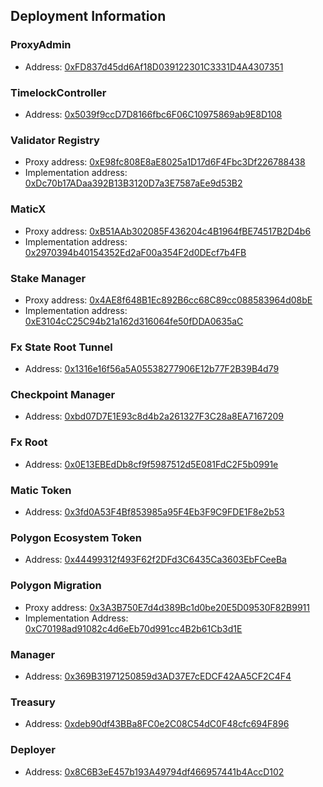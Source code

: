 ## Deployment Information
 
### ProxyAdmin

-   Address: [0xFD837d45dd6Af18D039122301C3331D4A4307351](https://sepolia.etherscan.io/address/0xFD837d45dd6Af18D039122301C3331D4A4307351)

### TimelockController

-   Address: [0x5039f9ccD7D8166fbc6F06C10975869ab9E8D108](https://sepolia.etherscan.io/address/0x5039f9ccD7D8166fbc6F06C10975869ab9E8D108)

### Validator Registry

-   Proxy address: [0xE98fc808E8aE8025a1D17d6F4Fbc3Df226788438](https://sepolia.etherscan.io/address/0xE98fc808E8aE8025a1D17d6F4Fbc3Df226788438)
-   Implementation address: [0xDc70b17ADaa392B13B3120D7a3E7587aEe9d53B2](https://sepolia.etherscan.io/address/0xDc70b17ADaa392B13B3120D7a3E7587aEe9d53B2)

### MaticX

-   Proxy address: [0xB51AAb302085F436204c4B1964fBE74517B2D4b6](https://sepolia.etherscan.io/address/0xB51AAb302085F436204c4B1964fBE74517B2D4b6)
-   Implementation address: [0x2970394b40154352Ed2aF00a354F2d0DEcf7b4FB](https://sepolia.etherscan.io/address/0x2970394b40154352Ed2aF00a354F2d0DEcf7b4FB)

### Stake Manager

-   Proxy address: [0x4AE8f648B1Ec892B6cc68C89cc088583964d08bE](https://sepolia.etherscan.io/address/0x4AE8f648B1Ec892B6cc68C89cc088583964d08bE)
-   Implementation address: [0xE3104cC25C94b21a162d316064fe50fDDA0635aC](https://sepolia.etherscan.io/address/0xE3104cC25C94b21a162d316064fe50fDDA0635aC)

### Fx State Root Tunnel

-   Address: [0x1316e16f56a5A05538277906E12b77F2B39B4d79](https://sepolia.etherscan.io/address/0x1316e16f56a5A05538277906E12b77F2B39B4d79)

### Checkpoint Manager

-   Address: [0xbd07D7E1E93c8d4b2a261327F3C28a8EA7167209](https://sepolia.etherscan.io/address/0xbd07D7E1E93c8d4b2a261327F3C28a8EA7167209)

### Fx Root

-   Address: [0x0E13EBEdDb8cf9f5987512d5E081FdC2F5b0991e](https://sepolia.etherscan.io/address/0x0E13EBEdDb8cf9f5987512d5E081FdC2F5b0991e)

### Matic Token

-   Address: [0x3fd0A53F4Bf853985a95F4Eb3F9C9FDE1F8e2b53](https://sepolia.etherscan.io/address/0x3fd0A53F4Bf853985a95F4Eb3F9C9FDE1F8e2b53)

### Polygon Ecosystem Token

-   Address: [0x44499312f493F62f2DFd3C6435Ca3603EbFCeeBa](https://sepolia.etherscan.io/address/0x44499312f493F62f2DFd3C6435Ca3603EbFCeeBa)

### Polygon Migration

-   Proxy address: [0x3A3B750E7d4d389Bc1d0be20E5D09530F82B9911](https://sepolia.etherscan.io/address/0x3A3B750E7d4d389Bc1d0be20E5D09530F82B9911)
-   Implementation Address: [0xC70198ad91082c4d6eEb70d991cc4B2b61Cb3d1E](https://sepolia.etherscan.io/address/0xC70198ad91082c4d6eEb70d991cc4B2b61Cb3d1E)

### Manager

-   Address: [0x369B31971250859d3AD37E7cEDCF42AA5CF2C4F4](https://sepolia.etherscan.io/address/0x369B31971250859d3AD37E7cEDCF42AA5CF2C4F4)

### Treasury

-   Address: [0xdeb90df43BBa8FC0e2C08C54dC0F48cfc694F896](https://sepolia.etherscan.io/address/0xdeb90df43BBa8FC0e2C08C54dC0F48cfc694F896)

### Deployer

-   Address: [0x8C6B3eE457b193A49794df466957441b4AccD102](https://sepolia.etherscan.io/address/0x8C6B3eE457b193A49794df466957441b4AccD102)

